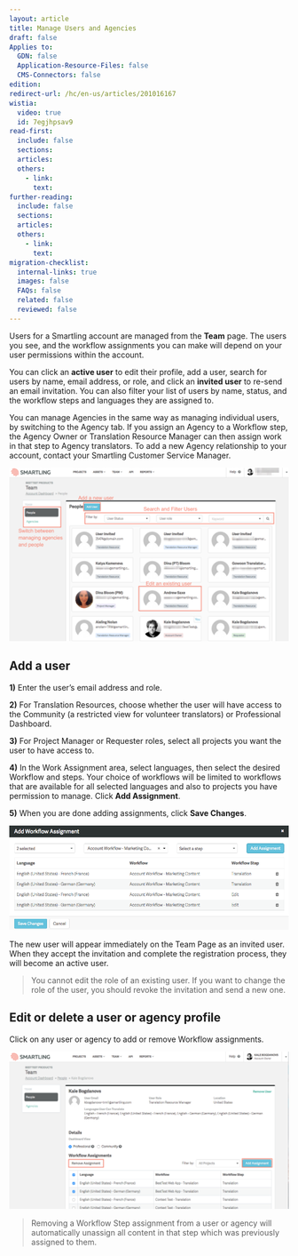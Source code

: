 ```yaml
---
layout: article
title: Manage Users and Agencies
draft: false
Applies to:
  GDN: false
  Application-Resource-Files: false
  CMS-Connectors: false
edition:
redirect-url: /hc/en-us/articles/201016167
wistia:
  video: true
  id: 7egjhpsav9
read-first:
  include: false
  sections:
  articles:
  others:
    - link:
      text:
further-reading:
  include: false
  sections:
  articles:
  others:
    - link:
      text:
migration-checklist:
  internal-links: true
  images: false
  FAQs: false
  related: false
  reviewed: false
---
```



Users for a Smartling account are managed from the **Team** page. The users you see, and the workflow assignments you can make will depend on your user permissions within the account.

You can click an **active user** to edit their profile, add a user, search for users by name, email address, or role, and click an&nbsp;**invited user** to re-send an email invitation. You can also filter your list of users by name, status, and the workflow steps and languages they are assigned to.

You can manage Agencies in the same way as managing individual users, by switching to the Agency tab. If you assign an Agency to a Workflow step, the Agency Owner or Translation Resource Manager can then assign work in that step to Agency translators. To add a new Agency relationship to your account, contact your Smartling Customer Service Manager.

![](/uploads/versions/smartling___team-2---x----1257-779x---.png)

## Add a user

**1)** Enter the user’s email address and role.

**2)** For Translation Resources, choose whether the user will have access to the Community (a restricted view for volunteer translators) or Professional Dashboard.

**3)** For Project Manager or Requester roles, select all projects you want the user to have access to.

**4)** In the Work Assignment area, select languages, then select the desired Workflow and steps. Your choice of workflows will be limited to workflows that are available for all selected languages and also to projects you have permission to manage. Click&nbsp;**Add Assignment**.

**5)** When you are done adding assignments, click **Save Changes**.

![](/uploads/versions/smartling___team-4---x----970-362x---.png)

The new user will appear immediately on the Team Page as an invited user. When they accept the invitation and complete the registration process, they will become an active user.

> You cannot edit the role of an existing user. If you want to change the role of the user, you should revoke the invitation and send a new one.

## Edit or delete a user or agency profile

Click on any user or agency to add or remove Workflow assignments.

![](/uploads/versions/smartling___team_and_translation_resources_-_google_drive---x----1258-707x---.png)

> Removing a Workflow Step assignment from a user or agency will automatically unassign all content in that step which was previously assigned to them.